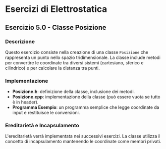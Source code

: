 # Esercizi di Elettrostatica

## Esercizio 5.0 - Classe Posizione

### Descrizione
Questo esercizio consiste nella creazione di una classe `Posizione` che rappresenta un punto nello spazio tridimensionale. La classe include metodi per convertire le coordinate tra diversi sistemi (cartesiano, sferico e cilindrico) e per calcolare la distanza tra punti.

### Implementazione
- **Posizione.h**: definizione della classe, inclusione dei metodi.
- **Posizione.cpp**: implementazione della classe (può essere vuota se tutto è in header).
- **Programma Esempio**: un programma semplice che legge coordinate da input e restituisce le conversioni.

### Ereditarietà e Incapsulamento
L'ereditarietà verrà implementata nei successivi esercizi. La classe utilizza il concetto di incapsulamento mantenendo le coordinate come membri privati.

